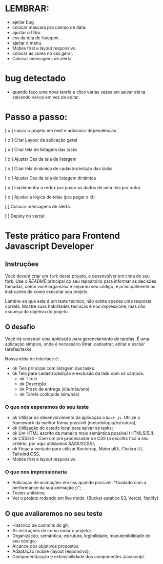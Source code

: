 # LEMBRAR:

- ajeitar bug
- colocar máscara pra campo de data.
- ajustar o filtro.
- css da tela de listagem.
- ajeitar o menu.
- Mobile first e layout responsivo.
- colocar as cores no css geral.
- Colocar mensagens de alerta.

# bug detectado

- quando faço uma nova tarefa e clico várias vezes em salvar ele ta salvando varios em vez de editar.

# Passo a passo:

[ x ] Iniciar o projeto em next e adicionar dependências

[ x ] Criar Layout da aplicação geral

[ x ] Criar tela de listagem das tasks

[ x ] Ajustar Css da tela de listagem

[ x ] Criar tela dinâmica de cadastro/edição das tasks

[ x ] Ajustar Css da tela de listagem dinâmica

[ x ] Implementar o redux pra puxar os dados de uma tela pra outra

[ x ] Ajustar a lógica de telas (pra pegar o id)

[ ] Colocar mensagens de alerta.

[ ] Deploy no vercel



# Teste prático para Frontend Javascript Developer

## Instruções

Você deverá criar um `fork` deste projeto, e desenvolver em cima do seu fork. Use o _README_ principal do seu repositório para informar as decisões tomadas, como você organizou e separou seu código, e principalmente as instruções de como executar seu projeto.

Lembre-se que este é um teste técnico, não existe apenas uma resposta correta. Mostre suas habilitades técnicas e nos impressione, mas não esqueça do objetivo do projeto.

## O desafio

Você irá construir uma aplicação para gerenciamento de tarefas. É uma aplicação simples, onde é necessário listar, cadastrar, editar e excluir tarefas/tasks.

Nossa ideia de interface é:

- ok Tela principal com listagem das tasks.
- ok Tela para cadastro/edição e exclusão da task com os campos:
  - ok Título
  - ok Descrição
  - ok Prazo de entrega (dia/mês/ano)
  - ok Tarefa conlcuída (sim/não)

### O que nós esperamos do seu teste

- ok Utilizar no desenvolvimento da aplicação o `Next.js`. Utilize o framework da melhor forma possível (metodologia/estrutura);
- ok Utilização do estado local para salvar as tasks;
- ok Um HTML escrito da maneira mais semântica possível (HTML5/5.1);
- ok CSS3/4 - Com um pre processador de CSS (a escolha fica a seu critério, por aqui utilizamos SASS/SCSS);
- ok Fique à vontade para utilizar Bootstrap, MaterialUi, Chakra UI, Tailwind CSS.
- Mobile first e layout responsivo.

### O que nos impressionaria

- Aplicação de animações em css quando possível. "Cuidado com a performance da sua animação ;)";
- Testes unitários;
- Ver o projeto rodando em live mode. (Bucket estático S3, Vercel, Netlify)

## O que avaliaremos no seu teste

- Histórico de commits do git;
- As instruções de como rodar o projeto;
- Organização, semântica, estrutura, legibilidade, manutenibilidade do seu código;
- Alcance dos objetivos propostos;
- Adaptação mobile (layout responsivo);
- Componentização e extensibilidade dos componentes Javascript.
